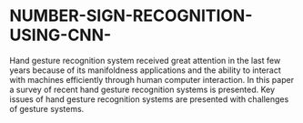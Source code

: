 # NUMBER-SIGN-RECOGNITION-USING-CNN-
Hand gesture recognition system received great attention in the last few years because of its manifoldness applications and the ability to interact with machines efficiently through human computer interaction. In this paper a survey of recent hand gesture recognition systems is presented. Key issues of hand gesture recognition systems are presented with challenges of gesture systems.
